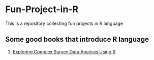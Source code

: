 # Fun-Project-in-R
This is a repository collecting fun projects in R language

## Some good books that introduce R language
1. [Exploring Complex Survey Data Analysis Using R](https://tidy-survey-r.github.io/tidy-survey-book/)
